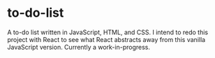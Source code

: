 # to-do-list
A to-do list written in JavaScript, HTML, and CSS.
I intend to redo this project with React to see what React abstracts away from this vanilla JavaScript version.
Currently a work-in-progress.
